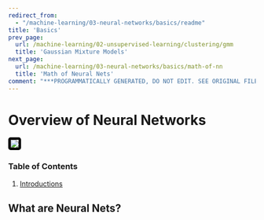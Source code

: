 ```yaml
---
redirect_from:
  - "/machine-learning/03-neural-networks/basics/readme"
title: 'Basics'
prev_page:
  url: /machine-learning/02-unsupervised-learning/clustering/gmm
  title: 'Gaussian Mixture Models'
next_page:
  url: /machine-learning/03-neural-networks/basics/math-of-nn
  title: 'Math of Neural Nets'
comment: "***PROGRAMMATICALLY GENERATED, DO NOT EDIT. SEE ORIGINAL FILES IN /content***"
---
```

# Overview of Neural Networks

<a href='https://en.wikipedia.org/wiki/Artificial_neural_network'><img src='https://thumbs.gfycat.com/TartEsteemedIrishdraughthorse-size_restricted.gif' style='border: 5px solid black; border-radius: 5px;'/></a>

### Table of Contents

1. [Introductions](#intro)

## What are Neural Nets?<a id='intro'></a>
